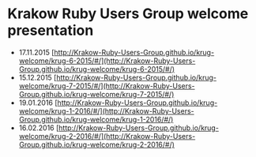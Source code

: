 # Krakow Ruby Users Group welcome presentation

* 17.11.2015 [http://Krakow-Ruby-Users-Group.github.io/krug-welcome/krug-6-2015/#/](http://Krakow-Ruby-Users-Group.github.io/krug-welcome/krug-6-2015/#/)
* 15.12.2015 [http://Krakow-Ruby-Users-Group.github.io/krug-welcome/krug-7-2015/#/](http://Krakow-Ruby-Users-Group.github.io/krug-welcome/krug-7-2015/#/)
* 19.01.2016 [http://Krakow-Ruby-Users-Group.github.io/krug-welcome/krug-1-2016/#/](http://Krakow-Ruby-Users-Group.github.io/krug-welcome/krug-1-2016/#/)
* 16.02.2016 [http://Krakow-Ruby-Users-Group.github.io/krug-welcome/krug-2-2016/#/](http://Krakow-Ruby-Users-Group.github.io/krug-welcome/krug-2-2016/#/)
